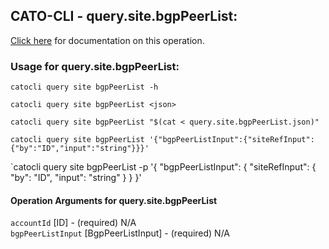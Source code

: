 
## CATO-CLI - query.site.bgpPeerList:
[Click here](https://api.catonetworks.com/documentation/#query-query.site.bgpPeerList) for documentation on this operation.

### Usage for query.site.bgpPeerList:

`catocli query site bgpPeerList -h`

`catocli query site bgpPeerList <json>`

`catocli query site bgpPeerList "$(cat < query.site.bgpPeerList.json)"`

`catocli query site bgpPeerList '{"bgpPeerListInput":{"siteRefInput":{"by":"ID","input":"string"}}}'`

`catocli query site bgpPeerList -p '{
    "bgpPeerListInput": {
        "siteRefInput": {
            "by": "ID",
            "input": "string"
        }
    }
}'


#### Operation Arguments for query.site.bgpPeerList ####

`accountId` [ID] - (required) N/A    
`bgpPeerListInput` [BgpPeerListInput] - (required) N/A    
